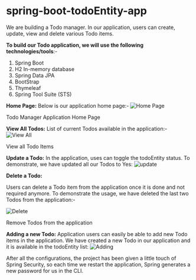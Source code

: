 # spring-boot-todoEntity-app
We are building a Todo manager. In our application, users can create, update,
view and delete various Todo items.

**To build our Todo application, we will use the following technologies/tools**:-
1. Spring Boot
2. H2 In-memory database
3. Spring Data JPA
4. BootStrap
5. Thymeleaf
6. Spring Tool Suite (STS)

**Home Page:**
Below is our application home page:-
![Home Page](https://github.com/sohamds1/spring-boot-todoEntity-app/blob/main/proj%20shots/Home%20Page.png "Home Page")

Todo Manager Application Home Page

**View All Todos:**
List of current Todos available in the application:-
![View All](https://github.com/sohamds1/spring-boot-todoEntity-app/blob/main/proj%20shots/View%20all.png "View All")

View all Todo Items


**Update a Todo:**
In the application, uses can toggle the todoEntity status. To demonstrate, we have
updated all our Todos to Yes:
![update](https://github.com/sohamds1/spring-boot-todoEntity-app/blob/main/proj%20shots/update.png "update")

**Delete a Todo:**

Users can delete a Todo item from the application once it is done and not
required anymore. To demonstrate the usage, we have deleted the last two
Todos from the application:-

![Delete](https://github.com/sohamds1/spring-boot-todoEntity-app/blob/main/proj%20shots/delete.png "Delete")

Remove Todos from the application

**Adding a new Todo:**
Application users can easily be able to add new Todo items in the application.
We have created a new Todo in our application and it is available in the todoEntity
list:
![Adding](https://github.com/sohamds1/spring-boot-todoEntity-app/blob/main/proj%20shots/adding.png "Adding")

<p>
  After all the configurations, the project has been given a little touch of Spring Security, so each time we restart the
  application, Spring generates a new password for us in the CLI.
 </p>
